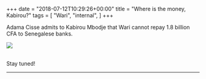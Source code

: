 +++
date = "2018-07-12T10:29:26+00:00"
title = "Where is the money, Kabirou?"
tags = [
    "Wari",
    "internal",
]
+++

Adama Cisse admits to Kabirou Mbodje that Wari cannot repay 1.8 billion CFA to Senegalese banks.


<div class="container" style="width:auto">
  <a target="blank" href="https://image.ibb.co/fSjt5d/j6_3_1.jpg">
    <img src="https://image.ibb.co/fSjt5d/j6_3_1.jpg" style="max-width:100%">
  </a>
</div>
<br>
<!--more-->




Stay tuned!


<hr>
